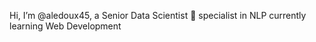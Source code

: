 Hi, I’m @aledoux45, a Senior Data Scientist 🌱 specialist in NLP currently learning Web Development

<!---
aledoux45/aledoux45 is a ✨ special ✨ repository because its `README.md` (this file) appears on your GitHub profile.
You can click the Preview link to take a look at your changes.
--->
